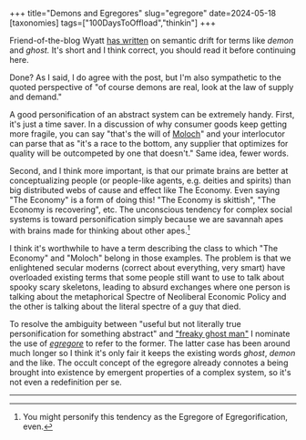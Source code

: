 +++
title="Demons and Egregores"
slug="egregore"
date=2024-05-18
[taxonomies]
tags=["100DaysToOffload","thinkin"]
+++

Friend-of-the-blog Wyatt [has written](https://wyattscarpenter.github.io/blog/demons_are_not_abstract_objects_they_are_angry_guys_who_don_t_have_bodies_sometimes.txt) on semantic drift for terms like *demon* and *ghost.* It's short and I think correct, you should read it before continuing here.

Done? As I said, I do agree with the post, but I'm also sympathetic to the quoted perspective of "of course demons are real, look at the law of supply and demand."  

A good personification of an abstract system can be extremely handy. First, it's just a time saver. In a discussion of why consumer goods keep getting more fragile, you can say "that's the will of [Moloch](https://web.archive.org/web/20240516151942/https://slatestarcodex.com/2014/07/30/meditations-on-moloch/)" and your interlocutor can parse that as "it's a race to the bottom, any supplier that optimizes for quality will be outcompeted by one that doesn't." Same idea, fewer words.

Second, and I think more important, is that our primate brains are better at conceptualizing people (or people-like agents, e.g. deities and spirits) than big distributed webs of cause and effect like The Economy. Even saying "The Economy" is a form of doing this! "The Economy is skittish", "The Economy is recovering", etc. The unconscious tendency for complex social systems is toward personification simply because we are savannah apes with brains made for thinking about other apes.[^1]

I think it's worthwhile to have a term describing the class to which "The Economy" and "Moloch" belong in those examples. The problem is that we enlightened secular moderns (correct about everything, very smart) have overloaded existing terms that some people still want to use to talk about spooky scary skeletons, leading to absurd exchanges where one person is talking about the metaphorical Spectre of Neoliberal Economic Policy and the other is talking about the literal spectre of a guy that died.

To resolve the ambiguity between "useful but not literally true personification for something abstract" and ["freaky ghost man"](https://www.youtube.com/watch?v=0tdyU_gW6WE) I nominate the use of [*egregore*](https://en.wikipedia.org/wiki/Egregore) to refer to the former. The latter case has been around much longer so I think it's only fair it keeps the existing words *ghost*, *demon* and the like. The occult concept of the egregore already connotes a being brought into existence by emergent properties of a complex system, so it's not even a redefinition per se. 

---
[^1]: You might personify this tendency as the Egregore of Egregorification, even.

